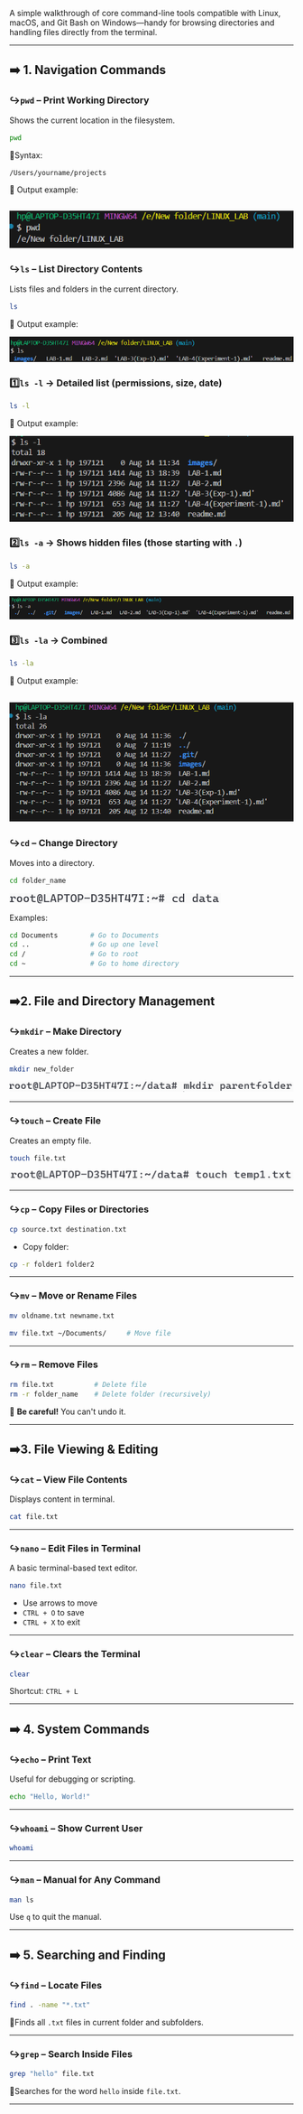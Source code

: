 A simple walkthrough of core command-line tools compatible with Linux, macOS, and Git Bash on Windows—handy for browsing directories and handling files directly from the terminal.

---

## ➡️ 1. **Navigation Commands**

### ↪`pwd` – Print Working Directory

Shows the current location in the filesystem.

```bash
pwd
```

📌Syntax:
```
/Users/yourname/projects
```
📌 Output example:


![alt text](images/image15.png)
---
### ↪`ls` – List Directory Contents

Lists files and folders in the current directory.

```bash
ls
```
📌 Output example:


![alt text](images/image11.png)
### 1️⃣`ls -l` → Detailed list (permissions, size, date)

```bash
ls -l
```
📌 Output example:


![alt text](/images/image12.png)

### 2️⃣`ls -a` → Shows hidden files (those starting with `.`)

```bash
ls -a
```

📌 Output example:


![alt text](/images/image13.png)

### 3️⃣`ls -la` → Combined

```bash
ls -la
```

📌 Output example:


![alt text](/images/image14.png)
---
### ↪`cd` – Change Directory

Moves into a directory.

```bash
cd folder_name
```
![alt text](images/image-16.png)

Examples:

```bash
cd Documents        # Go to Documents
cd ..               # Go up one level
cd /                # Go to root
cd ~                # Go to home directory
```
---
## ➡️2. **File and Directory Management**

### ↪`mkdir` – Make Directory

Creates a new folder.

```bash
mkdir new_folder
```
![alt text](images/image17.png)

---

### ↪`touch` – Create File

Creates an empty file.

```bash
touch file.txt
```
![alt text](images/image18.png)

---

### ↪`cp` – Copy Files or Directories

```bash
cp source.txt destination.txt
```

* Copy folder:

```bash
cp -r folder1 folder2
```

---

### ↪`mv` – Move or Rename Files

```bash
mv oldname.txt newname.txt
```

```bash
mv file.txt ~/Documents/     # Move file
```

---

### ↪`rm` – Remove Files

```bash
rm file.txt          # Delete file
rm -r folder_name    # Delete folder (recursively)
```

🚨 **Be careful!** You can't undo it.

---

## ➡️3. **File Viewing & Editing**

### ↪`cat` – View File Contents

Displays content in terminal.

```bash
cat file.txt
```

---

### ↪`nano` – Edit Files in Terminal

A basic terminal-based text editor.

```bash
nano file.txt
```

* Use arrows to move
* `CTRL + O` to save
* `CTRL + X` to exit

---

### ↪`clear` – Clears the Terminal

```bash
clear
```

Shortcut: `CTRL + L`

---

## ➡️ 4. **System Commands**

### ↪`echo` – Print Text

Useful for debugging or scripting.

```bash
echo "Hello, World!"
```

---

### ↪`whoami` – Show Current User

```bash
whoami
```

---

### ↪`man` – Manual for Any Command

```bash
man ls
```

Use `q` to quit the manual.

---

## ➡️ 5. **Searching and Finding**

### ↪`find` – Locate Files

```bash
find . -name "*.txt"
```

📍Finds all `.txt` files in current folder and subfolders.

---

### ↪`grep` – Search Inside Files

```bash
grep "hello" file.txt
```

📍Searches for the word `hello` inside `file.txt`.

---





